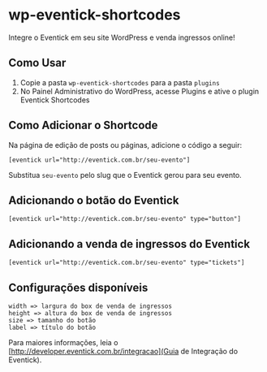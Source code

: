 wp-eventick-shortcodes
======================

Integre o Eventick em seu site WordPress e venda ingressos online!

## Como Usar
1. Copie a pasta `wp-eventick-shortcodes` para a pasta `plugins`
2. No Painel Administrativo do WordPress, acesse Plugins e ative o plugin Eventick Shortcodes

## Como Adicionar o Shortcode
Na página de edição de posts ou páginas, adicione o código a seguir:

	[eventick url="http://eventick.com.br/seu-evento"]

Substitua `seu-evento` pelo slug que o Eventick gerou para seu evento.

## Adicionando o botão do Eventick

	[eventick url="http://eventick.com.br/seu-evento" type="button"]

## Adicionando a venda de ingressos do Eventick

	[eventick url="http://eventick.com.br/seu-evento" type="tickets"]

## Configurações disponíveis

	width => largura do box de venda de ingressos
	height => altura do box de venda de ingressos
	size => tamanho do botão
	label => título do botão

Para maiores informações, leia o [http://developer.eventick.com.br/integracao](Guia de Integração do Eventick).
